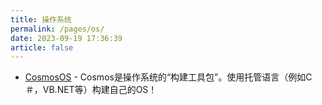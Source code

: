 ```yaml
---
title: 操作系统
permalink: /pages/os/
date: 2023-09-19 17:36:39
article: false
---
```

* [CosmosOS](https://github.com/CosmosOS/Cosmos) - Cosmos是操作系统的“构建工具包”。使用托管语言（例如C＃，VB.NET等）构建自己的OS！